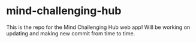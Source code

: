 # mind-challenging-hub
This is the repo for the Mind Challenging Hub web app! Will be working on updating and making new commit from time to time.
